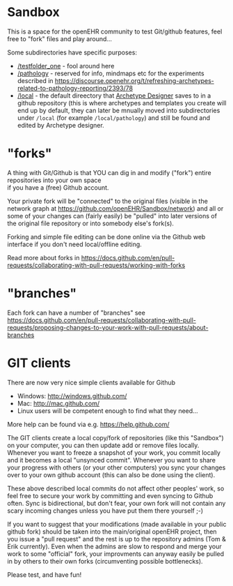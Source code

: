 Sandbox
=======

This is a space for the openEHR community to test Git/github features, feel free to "fork" files and play around...

Some subdirectories have specific purposes:

- [/testfolder_one](/testfolder_one) - fool around here
- [/pathology](/pathology) - reserved for info, mindmaps etc for the experiments described in https://discourse.openehr.org/t/refreshing-archetypes-related-to-pathology-reporting/2393/78
- [/local](/local) - the default direectory that [Archetype Designer](https://tools.openehr.org/designer/) saves to in a github repository (this is where archetypes and templates you create will end up by default, they can later be mnually moved into subdirectories under `/local` (for example `/local/pathology`) and still be found and edited by Archetype designer.

# "forks"
A thing with Git/Github  is that YOU can dig in and modify ("fork") entire repositories into your own space  
if you have a (free) Github account.

Your private fork will be "connected" to the original files (visible in the network graph at
https://github.com/openEHR/Sandbox/network) and all or some of your changes can (fairly easily) 
be "pulled" into later versions of the original file repository or into somebody else's fork(s).

Forking and simple file editing can be done online via the Github web interface if you don't need 
local/offline editing.

Read more about forks in https://docs.github.com/en/pull-requests/collaborating-with-pull-requests/working-with-forks

# "branches"
Each fork can have a number of "branches" see https://docs.github.com/en/pull-requests/collaborating-with-pull-requests/proposing-changes-to-your-work-with-pull-requests/about-branches

# GIT clients
There are now very nice simple clients available for Github
- Windows: http://windows.github.com/
- Mac: http://mac.github.com/
- Linux users will be competent enough to find what they need...

More help can be found via e.g. https://help.github.com/

The GIT clients create a local copy/fork of repositories (like this "Sandbox") on your computer, you can then
update add or remove files locally. Whenever you want to freeze a snapshot of your work, you commit locally and
it becomes a local "unsynced commit". Whenever you want to share your progress with others (or your other 
computers) you sync your changes over to your own github account (this can also be done using the client).

These above described local commits do not affect other peoples' work, so feel free to secure your work by 
committing and even syncing to Github often. Sync is bidirectional, but don't fear, your own fork will not
contain any scary incoming changes unless you have put them there yourself ;-)

If you want to suggest that your modifications (made available in your public github fork) should be taken into
the main/original openEHR project, then you issue a "pull request" and the rest is up to the repository admins
(Tom & Erik currently). Even when the admins are slow to respond and merge your work to some "official" fork,
your improvments can anyway easily be pulled in by others to their own forks (circumventing possible bottlenecks).

Please test, and have fun!

